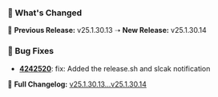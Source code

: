 
### 🚀 What's Changed

🔄 **Previous Release:** v25.1.30.13 ➝ **New Release:** v25.1.30.14

### 🐛 Bug Fixes
- **[4242520](https://github.com/manisankar-divi/k8s-repo/commit/42425207ef823bae485d706a6f8fcf39c4ab892e)**: fix: Added the release.sh and slcak notification

📜 **Full Changelog:** [v25.1.30.13...v25.1.30.14](https://github.com/manisankar-divi/k8s-repo/compare/v25.1.30.13...v25.1.30.14)


